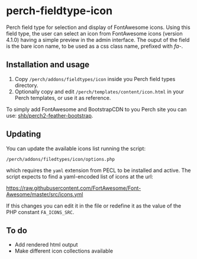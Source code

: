 perch-fieldtype-icon
====================

Perch field type for selection and display of FontAwesome icons. Using this
field type, the user can select an icon from FontAwesome icons (version 4.1.0)
having a simple preview in the admin interface. The ouput of the field is
the bare icon name, to be used as a css class name, prefixed with *fa-*.


Installation and usage
---

1. Copy `/perch/addons/fieldtypes/icon` inside you Perch field types directory.
2. Optionally copy and edit `/perch/templates/content/icon.html` in your Perch
   templates, or use it as reference.

To simply add FontAwesome and BootstrapCDN to you Perch site you can use: [shb/perch2-feather-bootstrap](https://github.com/shb/perch2-feather-bootstrap).

Updating
---

You can update the available icons list running the script:

    /perch/addons/filedtypes/icon/options.php

which requires the `yaml` extension from PECL to be installed and active.
The script expects to find a yaml-encoded list of icons at the url:

   https://raw.githubusercontent.com/FortAwesome/Font-Awesome/master/src/icons.yml

If this changes you can edit it in the file or redefine it as the value of
the PHP constant `FA_ICONS_SRC`.


To do
---

- Add rendered html output
- Make different icon collections available


